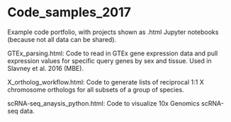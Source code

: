 # Code_samples_2017

Example code portfolio, with projects shown as .html Jupyter notebooks (because not all data can be shared).

GTEx_parsing.html: Code to read in GTEx gene expression data and pull expression values for specific query genes by sex and tissue. Used in Slavney et al. 2016 (MBE).

X_ortholog_workflow.html: Code to generate lists of reciprocal 1:1 X chromosome orthologs for all subsets of a group of species.

scRNA-seq_anaysis_python.html: Code to visualize 10x Genomics scRNA-seq data.


